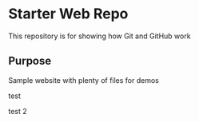 # Starter Web Repo

This repository is for showing how Git and GitHub work

## Purpose

Sample website with plenty of files for demos

test

test 2